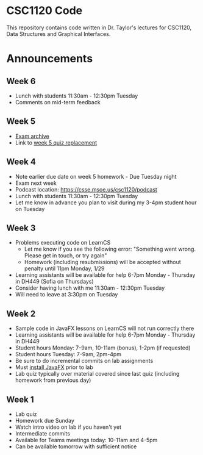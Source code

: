 # CSC1120 Code
This repository contains code written in Dr. Taylor's lectures
for CSC1120, Data Structures and Graphical Interfaces.

# Announcements

## Week 6
- Lunch with students 11:30am - 12:30pm Tuesday
- Comments on mid-term feedback

## Week 5
- [Exam archive](https://csse.msoe.us/taylor/exams)
- Link to [week 5 quiz replacement](https://forms.office.com/r/HH5JpsgW4T)

## Week 4
- Note earlier due date on week 5 homework - Due Tuesday night
- Exam next week
- Podcast location: https://csse.msoe.us/csc1120/podcast
- Lunch with students 11:30am - 12:30pm Tuesday
- Let me know in advance you plan to visit during my 3-4pm student hour on Tuesday

## Week 3
- Problems executing code on LearnCS
  - Let me know if you see the following error: "Something went wrong. Please get in touch, or try again"
  - Homework (including resubmissions) will be accepted without penalty until 11pm Monday, 1/29
- Learning assistants will be available for help 6-7pm Monday - Thursday in DH449 (Sofia on Thursdays)
- Consider having lunch with me 11:30am - 12:30pm Tuesday
- Will need to leave at 3:30pm on Tuesday

## Week 2
- Sample code in JavaFX lessons on LearnCS will not run correctly there
- Learning assistants will be available for help 6-7pm Monday - Thursday in DH449
- Student hours Monday: 7-9am, 10-11am (bonus), 1-2pm (if requested)
- Student hours Tuesday: 7-9am, 2pm-4pm
- Be sure to do incremental commits on lab assignments
- Must [install JavaFX](https://taylorial.com/tools/java) prior to lab
- Lab quiz typically over material covered since last quiz (including homework from previous day)

## Week 1
- Lab quiz
- Homework due Sunday
- Watch intro video on lab if you haven't yet
- Intermediate commits
- Available for Teams meetings today: 10-11am and 4-5pm
- Can be available tomorrow with sufficient notice

